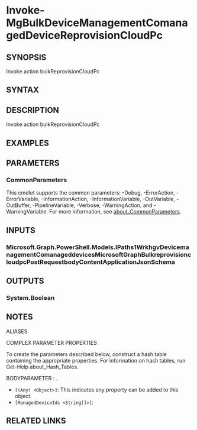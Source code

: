 ﻿---
external help file: Microsoft.Graph.DeviceManagement.Actions-help.xml
Module Name: Microsoft.Graph.DeviceManagement.Actions
online version: https://docs.microsoft.com/en-us/powershell/module/microsoft.graph.devicemanagement.actions/invoke-mgbulkdevicemanagementcomanageddevicereprovisioncloudpc
schema: 2.0.0
---

# Invoke-MgBulkDeviceManagementComanagedDeviceReprovisionCloudPc

## SYNOPSIS
Invoke action bulkReprovisionCloudPc

## SYNTAX

## DESCRIPTION
Invoke action bulkReprovisionCloudPc

## EXAMPLES

## PARAMETERS

### CommonParameters
This cmdlet supports the common parameters: -Debug, -ErrorAction, -ErrorVariable, -InformationAction, -InformationVariable, -OutVariable, -OutBuffer, -PipelineVariable, -Verbose, -WarningAction, and -WarningVariable. For more information, see [about_CommonParameters](http://go.microsoft.com/fwlink/?LinkID=113216).

## INPUTS

### Microsoft.Graph.PowerShell.Models.IPaths1WrkhgvDevicemanagementComanageddevicesMicrosoftGraphBulkreprovisioncloudpcPostRequestbodyContentApplicationJsonSchema
## OUTPUTS

### System.Boolean
## NOTES

ALIASES

COMPLEX PARAMETER PROPERTIES

To create the parameters described below, construct a hash table containing the appropriate properties. For information on hash tables, run Get-Help about_Hash_Tables.


BODYPARAMETER <IPaths1WrkhgvDevicemanagementComanageddevicesMicrosoftGraphBulkreprovisioncloudpcPostRequestbodyContentApplicationJsonSchema>: .
  - `[(Any) <Object>]`: This indicates any property can be added to this object.
  - `[ManagedDeviceIds <String[]>]`: 

## RELATED LINKS
